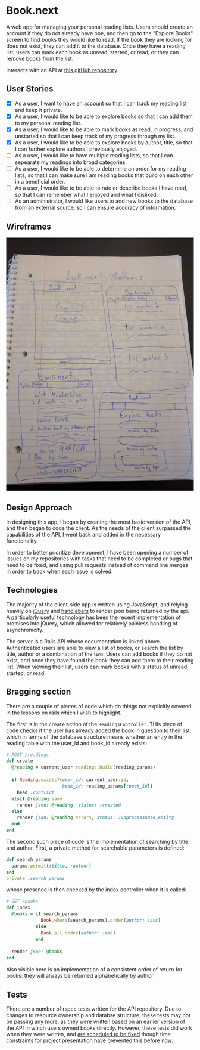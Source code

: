 # Book.next

A web app for managing your personal reading lists. Users should create an account if they do not already have one, and then go to the "Explore Books" screen to find books they would like to read. If the book they are looking for does not exist, they can add it to the database. Once they have a reading list, users can mark each book as unread, started, or read, or they can remove books from the list.

Interacts with an API at [this gitHub repository](https://github.com/Sofistication/reading-list-api).

## User Stories

- [x] As a user, I want to have an account so that I can track my reading list and keep it private.
- [x] As a user, I would like to be able to explore books so that I can add them to my personal reading list.
- [x] As a user, I would like to be able to mark books as read, in progress, and unstarted so that I can keep track of my progress through my list.
- [x] As a user, I would like to be able to explore books by author, title, so that I can further explore authors I previously enjoyed.
- [ ] As a user, I would like to have multiple reading lists, so that I can sepearate my readings into broad categories.
- [ ] As a user, I would like to be able to determine an order for my reading lists, so that I can make sure I am reading books that build on each other in a beneficial order.
- [ ] As a user, I would like to be able to rate or describe books I have read, so that I can remember what I enjoyed and what I disliked.
- [ ] As an administrator, I would like users to add new books to the database from an external source, so I can ensure accuracy of information.

## Wireframes

![Current Wireframe](IMG_20170221_102913.jpg)

## Design Approach

In designing this app, I began by creating the most basic version of the API, and then began to code the client. As the needs of the client surpassed the capabilities of the API, I went back and added in the necessary functionality.

In order to better prioritize development, I have been opening a number of issues on my repositories with tasks that need to be completed or bugs that need to be fixed, and using pull requests instead of command line merges in order to track when each issue is solved.

## Technologies

The majority of the client-side app is written using JavaScript, and relying heavily on [jQuery](http://jquery.com/) and [handlebars](http://handlebarsjs.com/) to render json being returned by the api. A particularly useful technology has been the recent implementation of promises into jQuery, which allowed for relatively painless handling of asynchronicity.

The server is a Rails API whose documentation is linked above. Authenticated users are able to view a list of books, or search the list by title, author or a combination of the two. Users can add books if they do not exist, and once they have found the book they can add them to their reading list. When viewing their list, users can mark books with a status of unread, started, or read.

## Bragging section

There are a couple of pieces of code which do things not explicitly covered in the lessons on rails which I wish to highlight.

The first is in the `create` action of the `ReadingsController`. THis piece of code checks if the user has already added the book in question to their list, which in terms of the database structure means whether an entry in the reading table with the user_id and book_id already exists:
```ruby
# POST /readings
def create
  @reading = current_user.readings.build(reading_params)

  if Reading.exists?(user_id: current_user.id,
                     book_id: reading_params[:book_id])
    head :conflict
  elsif @reading.save
    render json: @reading, status: :created
  else
    render json: @reading.errors, status: :unprocessable_entity
  end
end
```
The second such piece of code is the implementation of searching by title and author. First, a private method for searchable parameters is defined:
```ruby
def search_params
  params.permit(:title, :author)
end
private :search_params
```
whose presence is then checked by the index controller when it is called:
```ruby
# GET /books
def index
  @books = if search_params
             Book.where(search_params).order(author: :asc)
           else
             Book.all.order(author: :asc)
           end

  render json: @books
end
```
Also visible here is an implementation of a consistent order of return for books: they will always be returned alphabetically by author.

## Tests

There are a number of rspec tests written for the API repository. Due to changes to resource ownership and databse structure, these tests may not be passing any more, as they were written based on an earlier version of the API in which users owned books directly. However, these tests did work when they were written, and [are scheduled to be fixed](https://github.com/Sofistication/reading-list-api/issues/19) though time constraints for project presentation have prevented this before now.
